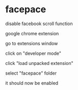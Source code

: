 # facepace
disable facebook scroll function

google chrome extension

go to extensions window

click on "developer mode"

click "load unpacked extension"

select "facepace" folder

it should now be enabled